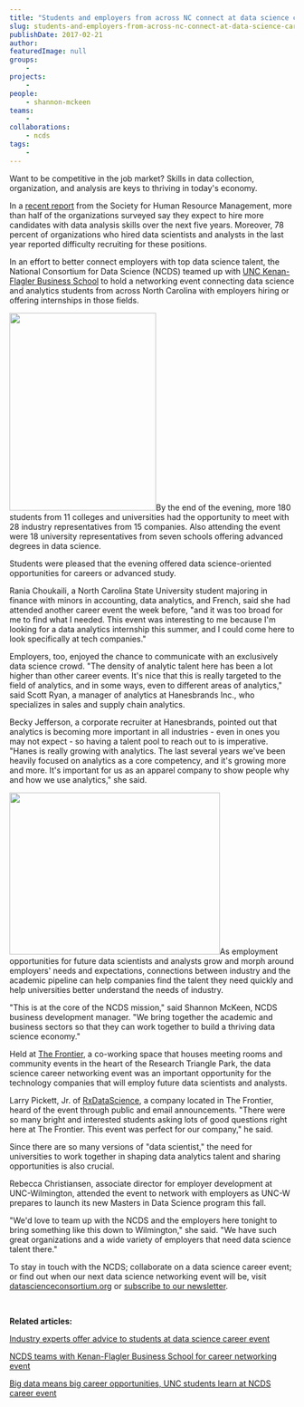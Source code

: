```yaml
---
title: "Students and employers from across NC connect at data science career event"
slug: students-and-employers-from-across-nc-connect-at-data-science-career-event
publishDate: 2017-02-21
author: 
featuredImage: null
groups:
    - 
projects:
    - 
people:
    - shannon-mckeen
teams: 
    - 
collaborations:
    - ncds
tags:
    - 
---
```

Want to be competitive in the job market? Skills in data collection, organization, and analysis are keys to thriving in today's economy.

In a <a href="https://www.shrm.org/hr-today/trends-and-forecasting/research-and-surveys/Pages/data-analysis-skills.aspx" target="_blank">recent report</a> from the Society for Human Resource Management, more than half of the organizations surveyed say they expect to hire more candidates with data analysis skills over the next five years. Moreover, 78 percent of organizations who hired data scientists and analysts in the last year reported difficulty recruiting for these positions.

In an effort to better connect employers with top data science talent, the National Consortium for Data Science (NCDS) teamed up with <a href="http://www.kenan-flagler.unc.edu/" target="_blank">UNC Kenan-Flagler Business School</a> to hold a networking event connecting data science and analytics students from across North Carolina with employers hiring or offering internships in those fields.

<a href="http://datascienceconsortium.org/wp-content/uploads/2017/02/Screen-Shot-2017-02-20-at-12.17.35-PM.png"><img class="alignright wp-image-3018" src="http://datascienceconsortium.org/wp-content/uploads/2017/02/Screen-Shot-2017-02-20-at-12.17.35-PM.png" alt="" width="259" height="349" /></a>By the end of the evening, more 180 students from 11 colleges and universities had the opportunity to meet with 28 industry representatives from 15 companies. Also attending the event were 18 university representatives from seven schools offering advanced degrees in data science.

Students were pleased that the evening offered data science-oriented opportunities for careers or advanced study.

Rania Choukaili, a North Carolina State University student majoring in finance with minors in accounting, data analytics, and French, said she had attended another career event the week before, "and it was too broad for me to find what I needed. This event was interesting to me because I'm looking for a data analytics internship this summer, and I could come here to look specifically at tech companies."

Employers, too, enjoyed the chance to communicate with an exclusively data science crowd. "The density of analytic talent here has been a lot higher than other career events. It's nice that this is really targeted to the field of analytics, and in some ways, even to different areas of analytics," said Scott Ryan, a manager of analytics at Hanesbrands Inc., who specializes in sales and supply chain analytics.

Becky Jefferson, a corporate recruiter at Hanesbrands, pointed out that analytics is becoming more important in all industries - even in ones you may not expect - so having a talent pool to reach out to is imperative. "Hanes is really growing with analytics. The last several years we've been heavily focused on analytics as a core competency, and it's growing more and more. It's important for us as an apparel company to show people why and how we use analytics," she said.

<a href="http://datascienceconsortium.org/wp-content/uploads/2017/02/KG-career-20170207-35.jpg"><img class="alignleft wp-image-3024 " src="http://datascienceconsortium.org/wp-content/uploads/2017/02/KG-career-20170207-35-1024x788.jpg" width="372" height="286" /></a>As employment opportunities for future data scientists and analysts grow and morph around employers' needs and expectations, connections between industry and the academic pipeline can help companies find the talent they need quickly and help universities better understand the needs of industry.

"This is at the core of the NCDS mission," said Shannon McKeen, NCDS business development manager. "We bring together the academic and business sectors so that they can work together to build a thriving data science economy."

Held at <a href="http://www.rtp.org/about-us/the-frontier/" target="_blank">The Frontier</a>, a co-working space that houses meeting rooms and community events in the heart of the Research Triangle Park, the data science career networking event was an important opportunity for the technology companies that will employ future data scientists and analysts.

Larry Pickett, Jr. of <a href="http://www.rxdatascience.com/" target="_blank">RxDataScience</a>, a company located in The Frontier, heard of the event through public and email announcements. "There were so many bright and interested students asking lots of good questions right here at The Frontier. This event was perfect for our company," he said.

Since there are so many versions of "data scientist," the need for universities to work together in shaping data analytics talent and sharing opportunities is also crucial.

Rebecca Christiansen, associate director for employer development at UNC-Wilmington, attended the event to network with employers as UNC-W prepares to launch its new Masters in Data Science program this fall.

"We'd love to team up with the NCDS and the employers here tonight to bring something like this down to Wilmington," she said. "We have such great organizations and a wide variety of employers that need data science talent there."

To stay in touch with the NCDS; collaborate on a data science career event; or find out when our next data science networking event will be, visit <a href="http://datascienceconsortium.org/" target="_blank">datascienceconsortium.org</a> or <a href="http://data2discovery.us3.list-manage.com/subscribe?u=c8914f488de27003a4fd3f676&amp;id=296a1a65e6" target="_blank">subscribe to our newsletter</a>.

<strong> </strong>

<strong>Related articles:</strong>

<a href="http://datascienceconsortium.org/2016/11/industry-experts-offer-advice-to-students-at-data-science-career-event/" target="_blank">Industry experts offer advice to students at data science career event</a>

<a href="http://datascienceconsortium.org/2016/02/ncds-teams-with-kenan-flagler-business-school-for-career-networking-event/" target="_blank">NCDS teams with Kenan-Flagler Business School for career networking event</a>

<a href="http://datascienceconsortium.org/2014/04/big-data-means-big-career-opportunities-unc-students-learn-at-ncds-career-event/" target="_blank">Big data means big career opportunities, UNC students learn at NCDS career event</a>
